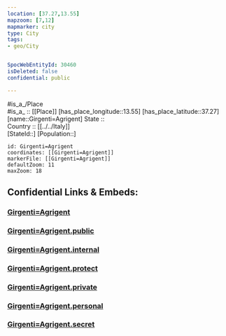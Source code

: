 ```yaml
---
location: [37.27,13.55] 
mapzoom: [7,12] 
mapmarker: city 
type: City
tags:
- geo/City


SpocWebEntityId: 30460
isDeleted: false
confidential: public

---
```

#is_a_/Place  
#is_a_ :: [[Place]] 
[has_place_longitude::13.55] 
[has_place_latitude::37.27] 
[name::Girgenti=Agrigent] 
State ::  
Country :: [[../../Italy]]  
[StateId::] 
[Population::] 



```leaflet
id: Girgenti=Agrigent
coordinates: [[Girgenti=Agrigent]] 
markerFile: [[Girgenti=Agrigent]] 
defaultZoom: 11 
maxZoom: 18
```


## Confidential Links & Embeds: 

### [Girgenti=Agrigent](/_Standards/Earth/Continent/Europe/Europe~South/Italy/City/Girgenti=Agrigent.md) 

### [Girgenti=Agrigent.public](/_public/Earth/Continent/Europe/Europe~South/Italy/City/Girgenti=Agrigent.public.md) 

### [Girgenti=Agrigent.internal](/_internal/Earth/Continent/Europe/Europe~South/Italy/City/Girgenti=Agrigent.internal.md) 

### [Girgenti=Agrigent.protect](/_protect/Earth/Continent/Europe/Europe~South/Italy/City/Girgenti=Agrigent.protect.md) 

### [Girgenti=Agrigent.private](/_private/Earth/Continent/Europe/Europe~South/Italy/City/Girgenti=Agrigent.private.md) 

### [Girgenti=Agrigent.personal](/_personal/Earth/Continent/Europe/Europe~South/Italy/City/Girgenti=Agrigent.personal.md) 

### [Girgenti=Agrigent.secret](/_secret/Earth/Continent/Europe/Europe~South/Italy/City/Girgenti=Agrigent.secret.md)

